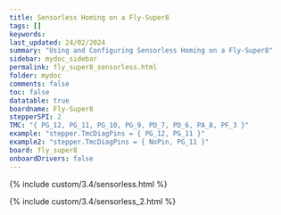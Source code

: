```yaml
---
title: Sensorless Homing on a Fly-Super8
tags: []
keywords: 
last_updated: 24/02/2024
summary: "Using and Configuring Sensorless Homing on a Fly-Super8"
sidebar: mydoc_sidebar
permalink: fly_super8_sensorless.html
folder: mydoc
comments: false
toc: false
datatable: true
boardname: Fly-Super8
stepperSPI: 2
TMC: "{ PG_12, PG_11, PG_10, PG_9, PD_7, PD_6, PA_8, PF_3 }"
example: "stepper.TmcDiagPins = { PG_12, PG_11 }"
example2: "stepper.TmcDiagPins = { NoPin, PG_11 }"
board: fly_super8
onboardDrivers: false
---
```


{% include custom/3.4/sensorless.html %}

{% include custom/3.4/sensorless_2.html %}
